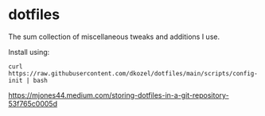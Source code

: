 dotfiles
========

The sum collection of miscellaneous tweaks and additions I use.

Install using:

```
curl https://raw.githubusercontent.com/dkozel/dotfiles/main/scripts/config-init | bash
```

https://mjones44.medium.com/storing-dotfiles-in-a-git-repository-53f765c0005d


